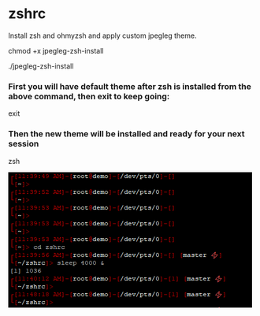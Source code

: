 # zshrc
Install zsh and ohmyzsh and apply custom jpegleg theme.

chmod +x jpegleg-zsh-install

./jpegleg-zsh-install

### First you will have default theme after zsh is installed from the above command, then exit to keep going:

exit

### Then the new theme will be installed and ready for your next session

zsh


![Alt text](/jpegleg_zsh_demo2.PNG?raw=true "jpegleg zsh theme demo")
